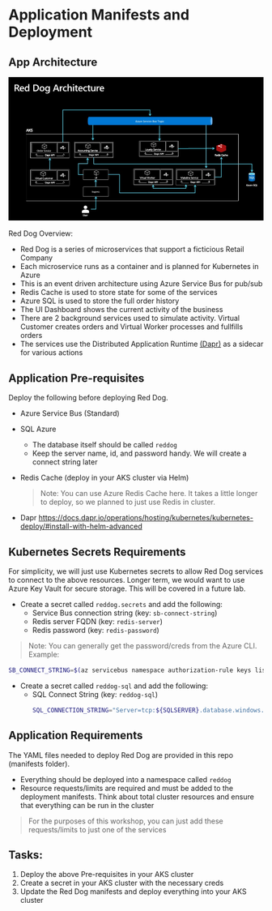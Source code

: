 # Application Manifests and Deployment

## App Architecture

![Architecture diagram](./assets/reddog_architecture.jpg)

Red Dog Overview:

* Red Dog is a series of microservices that support a ficticious Retail Company 
* Each microservice runs as a container and is planned for Kubernetes in Azure
* This is an event driven architecture using Azure Service Bus for pub/sub
* Redis Cache is used to store state for some of the services
* Azure SQL is used to store the full order history
* The UI Dashboard shows the current activity of the business
* There are 2 background services used to simulate activity. Virtual Customer creates orders and Virtual Worker processes and fullfills orders
* The services use the Distributed Application Runtime [(Dapr)](http://dapr.io) as a sidecar for various actions

## Application Pre-requisites

Deploy the following before deploying Red Dog.

* Azure Service Bus (Standard)
* SQL Azure
    * The database itself should be called `reddog`
    * Keep the server name, id, and password handy. We will create a connect string later
* Redis Cache (deploy in your AKS cluster via Helm)
    > Note: You can use Azure Redis Cache here. It takes a little longer to deploy, so we planned to just use Redis in cluster.
    
* Dapr https://docs.dapr.io/operations/hosting/kubernetes/kubernetes-deploy/#install-with-helm-advanced

## Kubernetes Secrets Requirements

For simplicity, we will just use Kubernetes secrets to allow Red Dog services to connect to the above resources. Longer term, we would want to use Azure Key Vault for secure storage. This will be covered in a future lab.

* Create a secret called `reddog.secrets` and add the following:
    * Service Bus connection string (key: `sb-connect-string`)
    * Redis server FQDN (key: `redis-server`)
    * Redis password (key: `redis-password`)

> Note: You can generally get the password/creds from the Azure CLI. Example: 

```bash
SB_CONNECT_STRING=$(az servicebus namespace authorization-rule keys list --resource-group $RG --namespace-name $SB_NAMESPACE --name RootManageSharedAccessKey --query primaryConnectionString --output tsv)
``` 

* Create a secret called `reddog-sql` and add the following:
    * SQL Connect String (key: `reddog-sql`)
        ```bash
        SQL_CONNECTION_STRING="Server=tcp:${SQLSERVER}.database.windows.net,1433;Database=reddog;User ID=${SQLLOGIN};Password=${SQLPASSWORD};Encrypt=true;Connection Timeout=30;"
        ```

## Application Requirements

The YAML files needed to deploy Red Dog are provided in this repo (manifests folder).

* Everything should be deployed into a namespace called `reddog` 
* Resource requests/limits are required and must be added to the deployment manifests. Think about total cluster resources and ensure that everything can be run in the cluster

> For the purposes of this workshop, you can just add these requests/limits to just one of the services

## Tasks:

1. Deploy the above Pre-requisites in your AKS cluster
2. Create a secret in your AKS cluster with the necessary creds
3. Update the Red Dog manifests and deploy everything into your AKS cluster







